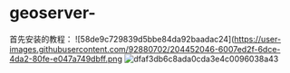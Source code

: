 # geoserver-
首先安装的教程：
![58de9c729839d5bbe84da92baadac24](https://user-images.githubusercontent.com/92880702/204452046-6007ed2f-6dce-4da2-80fe-e047a749dbff.png
![dfaf3db6c8ada0cda3e4c0096038a43](https://user-images.githubusercontent.com/92880702/204452514-299018aa-8f26-4da2-8e37-fafcb9c7665b.png)
